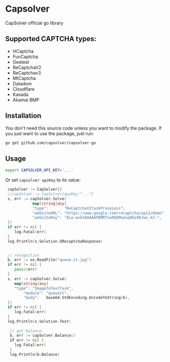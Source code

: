 # Capsolver
CapSolver official go library


## Supported CAPTCHA types:
- HCaptcha
- FunCaptcha
- Geetest
- ReCaptchaV2
- ReCaptchav3
- MtCaptcha
- Datadom
- Cloudflare
- Kasada
- Akamai BMP


## Installation

You don't need this source code unless you want to modify the package. If you just
want to use the package, just run:

```sh
go get github.com/capsolver/capsolver-go
```



## Usage

```bash
export CAPSOLVER_API_KEY='...'
```

Or set `capsolver apiKey` to its value:

```go
 capSolver := CapSolver{}
 //capSolver := CapSolver{apiKey:"..."} 
 s, err := capSolver.Solve(
            map[string]any{
            "type":       "ReCaptchaV2taskProxyLess",
            "websiteURL": "https://www.google.com/recaptcha/api2/demo",
            "websiteKey": "6Le-wvkSAAAAAPBMRTvw0Q4Muexq9bi0DJwx_mJ-",
 })
 if err != nil {
    log.Fatal(err)
 }
 log.Println(s.Solution.GRecaptchaResponse)
	

 // recognition 
 b, err := os.ReadFile("queue-it.jpg")
 if err != nil {
    panic(err)
 }
 s, err := capSolver.Solve(
    map[string]any{
	"type": "ImageToTextTask",
        "module": "queueit",
        "body":   base64.StdEncoding.EncodeToString(b),
 })
 if err != nil {
    log.Fatal(err)
 }
 log.Println(s.Solution.Text)
		
  // get balance 
  b, err := capSolver.Balance()
  if err != nil {
    log.Fatal(err)
  }
  log.Println(b.Balance)
```


